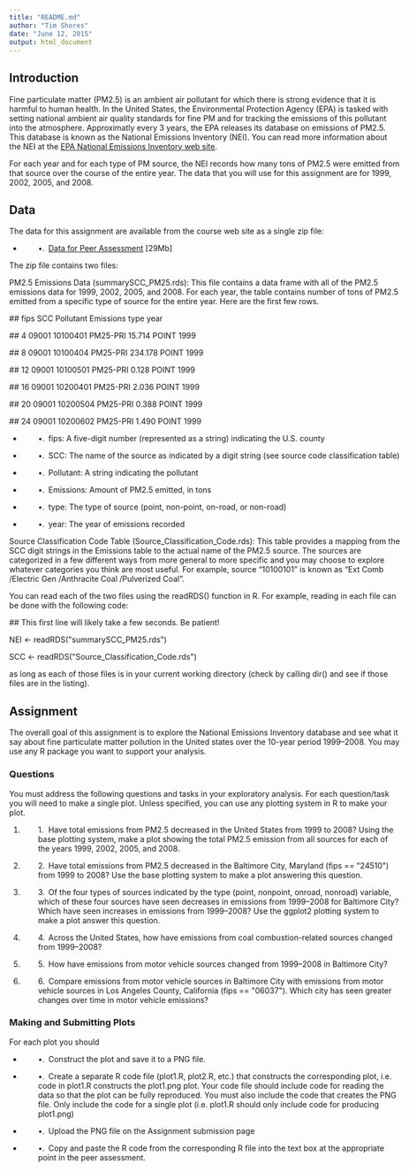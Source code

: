 ```yaml
---
title: "README.md"
author: "Tim Shores"
date: "June 12, 2015"
output: html_document
---
```



<body dir="ltr" style="max-width:8.5in;margin-top:0.7874in; margin-bottom:0.7874in; margin-left:0.7874in; margin-right:0.7874in; writing-mode:lr-tb; ">
<h2 class="Heading_20_2"><a id="a__Introduction"><span/></a>Introduction</h2>
<!--Next 'div' was a 'text:section'.-->
<div class="Sect1" id="evaluatedGroup-f5ff7c3e71d8f4ff">
<p class="Text_20_body">Fine particulate matter (PM2.5) is an ambient air pollutant for which there is strong evidence that it is harmful to human health. In the United States, the Environmental Protection Agency (EPA) is tasked with setting national ambient air quality standards for fine PM and for tracking the emissions of this pollutant into the atmosphere. Approximatly every 3 years, the EPA releases its database on emissions of PM2.5. This database is known as the National Emissions Inventory (NEI). You can read more information about the NEI at the <a href="http://www.epa.gov/ttn/chief/eiinformation.html">EPA National Emissions Inventory web site</a>.</p>
<p class="Text_20_body">For each year and for each type of PM source, the NEI records how many tons of PM2.5 were emitted from that source over the course of the entire year. The data that you will use for this assignment are for 1999, 2002, 2005, and 2008.</p>
<h2 class="Heading_20_2"><a id="a__Data"><span/></a>Data</h2>
<p class="Text_20_body">The data for this assignment are available from the course web site as a single zip file:</p>
<ul>
<li>
<p class="P1" style="margin-left:0.748cm;"><span class="Bullet_20_Symbols" style="display:block;float:left;min-width:0.4991cm;">•.</span><a href="https://d396qusza40orc.cloudfront.net/exdata%2Fdata%2FNEI_data.zip">Data for Peer Assessment</a> [29Mb] <span class="odfLiEnd"/> </p>
</li>
</ul>
<p class="Text_20_body">The zip file contains two files:</p>
<p class="Text_20_body">PM2.5 Emissions Data (<span class="Source_20_Text">summarySCC_PM25.rds</span>): This file contains a data frame with all of the PM2.5 emissions data for 1999, 2002, 2005, and 2008. For each year, the table contains number of <span class="T1">tons</span> of PM2.5 emitted from a specific type of source for the entire year. Here are the first few rows.</p>
<p class="Preformatted_20_Text"><span class="Source_20_Text">##     fips      SCC Pollutant Emissions  type year</span></p>
<p class="Preformatted_20_Text"><span class="Source_20_Text">## 4  09001 10100401  PM25-PRI    15.714 POINT 1999</span></p>
<p class="Preformatted_20_Text"><span class="Source_20_Text">## 8  09001 10100404  PM25-PRI   234.178 POINT 1999</span></p>
<p class="Preformatted_20_Text"><span class="Source_20_Text">## 12 09001 10100501  PM25-PRI     0.128 POINT 1999</span></p>
<p class="Preformatted_20_Text"><span class="Source_20_Text">## 16 09001 10200401  PM25-PRI     2.036 POINT 1999</span></p>
<p class="Preformatted_20_Text"><span class="Source_20_Text">## 20 09001 10200504  PM25-PRI     0.388 POINT 1999</span></p>
<p class="P5"><span class="Source_20_Text">## 24 09001 10200602  PM25-PRI     1.490 POINT 1999</span></p>
<ul>
<li>
<p class="P2" style="margin-left:0.748cm;"><span class="Bullet_20_Symbols" style="display:block;float:left;min-width:0.4991cm;">•.</span><span class="Source_20_Text">fips</span>: A five-digit number (represented as a string) indicating the U.S. county <span class="odfLiEnd"/> </p>
</li>
<li>
<p class="P2" style="margin-left:0.748cm;"><span class="Bullet_20_Symbols" style="display:block;float:left;min-width:0.4991cm;">•.</span><span class="Source_20_Text">SCC</span>: The name of the source as indicated by a digit string (see source code classification table)<span class="odfLiEnd"/> </p>
</li>
<li>
<p class="P2" style="margin-left:0.748cm;"><span class="Bullet_20_Symbols" style="display:block;float:left;min-width:0.4991cm;">•.</span><span class="Source_20_Text">Pollutant</span>: A string indicating the pollutant<span class="odfLiEnd"/> </p>
</li>
<li>
<p class="P2" style="margin-left:0.748cm;"><span class="Bullet_20_Symbols" style="display:block;float:left;min-width:0.4991cm;">•.</span><span class="Source_20_Text">Emissions</span>: Amount of PM2.5 emitted, in tons<span class="odfLiEnd"/> </p>
</li>
<li>
<p class="P2" style="margin-left:0.748cm;"><span class="Bullet_20_Symbols" style="display:block;float:left;min-width:0.4991cm;">•.</span><span class="Source_20_Text">type</span>: The type of source (point, non-point, on-road, or non-road)<span class="odfLiEnd"/> </p>
</li>
<li>
<p class="P2" style="margin-left:0.748cm;"><span class="Bullet_20_Symbols" style="display:block;float:left;min-width:0.4991cm;">•.</span><span class="Source_20_Text">year</span>: The year of emissions recorded<span class="odfLiEnd"/> </p>
</li>
</ul>
<p class="Text_20_body">Source Classification Code Table (<span class="Source_20_Text">Source_Classification_Code.rds</span>): This table provides a mapping from the SCC digit strings in the Emissions table to the actual name of the PM2.5 source. The sources are categorized in a few different ways from more general to more specific and you may choose to explore whatever categories you think are most useful. For example, source “10100101” is known as “Ext Comb /Electric Gen /Anthracite Coal /Pulverized Coal”.</p>
<p class="Text_20_body">You can read each of the two files using the <span class="Source_20_Text">readRDS()</span> function in R. For example, reading in each file can be done with the following code:</p>
<p class="Preformatted_20_Text"><span class="Source_20_Text">## This first line will likely take a few seconds. Be patient!</span></p>
<p class="Preformatted_20_Text"><span class="Source_20_Text">NEI &lt;- readRDS("summarySCC_PM25.rds")</span></p>
<p class="P5"><span class="Source_20_Text">SCC &lt;- readRDS("Source_Classification_Code.rds")</span></p>
<p class="Text_20_body">as long as each of those files is in your current working directory (check by calling <span class="Source_20_Text">dir()</span> and see if those files are in the listing).</p>
<h2 class="Heading_20_2"><a id="a__Assignment"><span/></a>Assignment</h2>
<p class="Text_20_body">The overall goal of this assignment is to explore the National Emissions Inventory database and see what it say about fine particulate matter pollution in the United states over the 10-year period 1999–2008. You may use any R package you want to support your analysis.</p>
<h3 class="Heading_20_3"><a id="a__Questions"><span/></a>Questions</h3>
<p class="Text_20_body">You must address the following questions and tasks in your exploratory analysis. For each question/task you will need to make a single plot. Unless specified, you can use any plotting system in R to make your plot.</p>
<ol>
<li>
<p class="P3" style="margin-left:0.748cm;"><span class="Numbering_20_Symbols" style="display:block;float:left;min-width:0.4991cm;">1.</span>Have total emissions from PM2.5 decreased in the United States from 1999 to 2008? Using the <span class="T1">base</span> plotting system, make a plot showing the <span class="T2">total</span> PM2.5 emission from all sources for each of the years 1999, 2002, 2005, and 2008.<span class="odfLiEnd"/> </p>
</li>
<li>
<p class="P3" style="margin-left:0.748cm;"><span class="Numbering_20_Symbols" style="display:block;float:left;min-width:0.4991cm;">2.</span>Have total emissions from PM2.5 decreased in the <span class="T1">Baltimore City</span>, Maryland (<span class="Source_20_Text">fips == "24510"</span>) from 1999 to 2008? Use the <span class="T1">base</span> plotting system to make a plot answering this question.<span class="odfLiEnd"/> </p>
</li>
<li>
<p class="P3" style="margin-left:0.748cm;"><span class="Numbering_20_Symbols" style="display:block;float:left;min-width:0.4991cm;">3.</span>Of the four types of sources indicated by the <span class="Source_20_Text">type</span> (point, nonpoint, onroad, nonroad) variable, which of these four sources have seen decreases in emissions from 1999–2008 for <span class="T1">Baltimore City</span>? Which have seen increases in emissions from 1999–2008? Use the <span class="T1">ggplot2</span> plotting system to make a plot answer this question.<span class="odfLiEnd"/> </p>
</li>
<li>
<p class="P3" style="margin-left:0.748cm;"><span class="Numbering_20_Symbols" style="display:block;float:left;min-width:0.4991cm;">4.</span>Across the United States, how have emissions from coal combustion-related sources changed from 1999–2008?<span class="odfLiEnd"/> </p>
</li>
<li>
<p class="P3" style="margin-left:0.748cm;"><span class="Numbering_20_Symbols" style="display:block;float:left;min-width:0.4991cm;">5.</span>How have emissions from motor vehicle sources changed from 1999–2008 in <span class="T1">Baltimore City</span>? <span class="odfLiEnd"/> </p>
</li>
<li>
<p class="P3" style="margin-left:0.748cm;"><span class="Numbering_20_Symbols" style="display:block;float:left;min-width:0.4991cm;">6.</span>Compare emissions from motor vehicle sources in Baltimore City with emissions from motor vehicle sources in <span class="T1">Los Angeles County</span>, California (<span class="Source_20_Text">fips == "06037"</span>). Which city has seen greater changes over time in motor vehicle emissions?<span class="odfLiEnd"/> </p>
</li>
</ol>
<h3 class="Heading_20_3"><a id="a__Making_and_Submitting_Plots"><span/></a>Making and Submitting Plots</h3>
<p class="Text_20_body">For each plot you should</p>
<ul>
<li>
<p class="P4" style="margin-left:0.748cm;"><span class="Bullet_20_Symbols" style="display:block;float:left;min-width:0.4991cm;">•.</span>Construct the plot and save it to a <span class="T1">PNG file</span>.<span class="odfLiEnd"/> </p>
</li>
<li>
<p class="P4" style="margin-left:0.748cm;"><span class="Bullet_20_Symbols" style="display:block;float:left;min-width:0.4991cm;">•.</span>Create a separate R code file (<span class="Source_20_Text">plot1.R</span>, <span class="Source_20_Text">plot2.R</span>, etc.) that constructs the corresponding plot, i.e. code in plot1.R constructs the plot1.png plot. Your code file should include code for reading the data so that the plot can be fully reproduced. You must also include the code that creates the PNG file. Only include the code for a single plot (i.e. <span class="Source_20_Text">plot1.R</span> should only include code for producing <span class="Source_20_Text">plot1.png</span>)<span class="odfLiEnd"/> </p>
</li>
<li>
<p class="P4" style="margin-left:0.748cm;"><span class="Bullet_20_Symbols" style="display:block;float:left;min-width:0.4991cm;">•.</span>Upload the PNG file on the Assignment submission page<span class="odfLiEnd"/> </p>
</li>
<li>
<p class="P4" style="margin-left:0.748cm;"><span class="Bullet_20_Symbols" style="display:block;float:left;min-width:0.4991cm;">•.</span>Copy and paste the R code from the corresponding R file into the text box at the appropriate point in the peer assessment.<span class="odfLiEnd"/> </p>
</li>
</ul>
</div>
<p class="Standard"> </p>
</body>
</html>